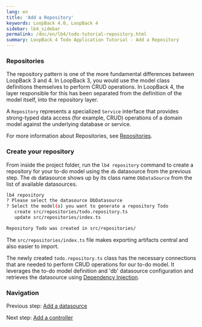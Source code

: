 ```yaml
---
lang: en
title: 'Add a Repository'
keywords: LoopBack 4.0, LoopBack 4
sidebar: lb4_sidebar
permalink: /doc/en/lb4/todo-tutorial-repository.html
summary: LoopBack 4 Todo Application Tutorial - Add a Repository
---
```


### Repositories

The repository pattern is one of the more fundamental differences between
LoopBack 3 and 4. In LoopBack 3, you would use the model class definitions
themselves to perform CRUD operations. In LoopBack 4, the layer responsible for
this has been separated from the definition of the model itself, into the
repository layer.

A `Repository` represents a specialized `Service` interface that provides
strong-typed data access (for example, CRUD) operations of a domain model
against the underlying database or service.

For more information about Repositories, see
[Repositories](https://loopback.io/doc/en/lb4/Repositories.html).

### Create your repository

From inside the project folder, run the `lb4 repository` command to create a
repository for your to-do model using the `db` datasource from the previous
step. The `db` datasource shows up by its class name `DbDataSource` from the
list of available datasources.

```sh
lb4 repository
? Please select the datasource DbDatasource
? Select the model(s) you want to generate a repository Todo
   create src/repositories/todo.repository.ts
   update src/repositories/index.ts

Repository Todo was created in src/repositories/
```

The `src/repositories/index.ts` file makes exporting artifacts central and also
easier to import.

The newly created `todo.repository.ts` class has the necessary connections that
are needed to perform CRUD operations for our to-do model. It leverages the
to-do model definition and 'db' datasource configuration and retrieves the
datasource using
[Dependency Injection](https://loopback.io/doc/en/lb4/Dependency-injection.html).

### Navigation

Previous step: [Add a datasource](todo-tutorial-datasource.md)

Next step: [Add a controller](todo-tutorial-controller.md)
